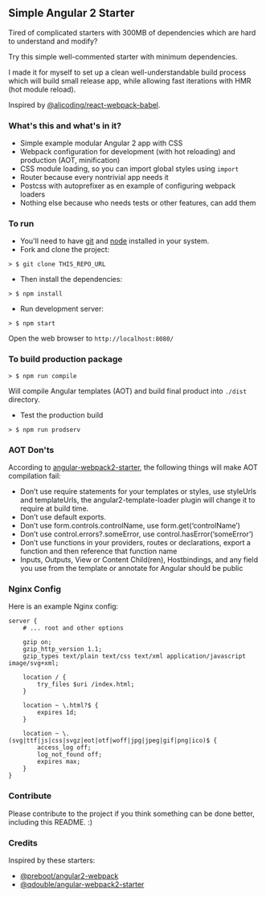 ## Simple Angular 2 Starter

Tired of complicated starters with 300MB of dependencies which are hard to understand and modify?

Try this simple well-commented starter with minimum dependencies.

I made it for myself to set up a clean well-understandable build process which will build
small release app, while allowing fast iterations with HMR (hot module reload).

Inspired by [@alicoding/react-webpack-babel](https://github.com/alicoding/react-webpack-babel).

### What's this and what's in it?

* Simple example modular Angular 2 app with CSS
* Webpack configuration for development (with hot reloading) and production (AOT, minification)
* CSS module loading, so you can import global styles using `import`
* Router because every nontrivial app needs it
* Postcss with autoprefixer as en example of configuring webpack loaders
* Nothing else because who needs tests or other features, can add them

### To run

* You'll need to have [git](https://git-scm.com/) and [node](https://nodejs.org/en/) installed in your system.
* Fork and clone the project:

```
> $ git clone THIS_REPO_URL
```

* Then install the dependencies:

```
> $ npm install
```

* Run development server:

```
> $ npm start
```

Open the web browser to `http://localhost:8080/`

### To build production package

```
> $ npm run compile
```

Will compile Angular templates (AOT) and build final product into `./dist` directory.

* Test the production build

```
> $ npm run prodserv
```

### AOT Don'ts

According to [angular-webpack2-starter](https://github.com/qdouble/angular-webpack2-starter), the  following things will make AOT compilation fail:

- Don’t use require statements for your templates or styles, use styleUrls and templateUrls, the angular2-template-loader plugin will change it to require at build time.
- Don’t use default exports.
- Don’t use form.controls.controlName, use form.get(‘controlName’)
- Don’t use control.errors?.someError, use control.hasError(‘someError’)
- Don’t use functions in your providers, routes or declarations, export a function and then reference that function name
- Inputs, Outputs, View or Content Child(ren), Hostbindings, and any field you use from the template or annotate for Angular should be public

### Nginx Config

Here is an example Nginx config:
```
server {
	# ... root and other options

	gzip on;
	gzip_http_version 1.1;
	gzip_types text/plain text/css text/xml application/javascript image/svg+xml;

	location / {
		try_files $uri /index.html;
	}

	location ~ \.html?$ {
		expires 1d;
	}

	location ~ \.(svg|ttf|js|css|svgz|eot|otf|woff|jpg|jpeg|gif|png|ico)$ {
		access_log off;
		log_not_found off;
		expires max;
	}
}
```

### Contribute
Please contribute to the project if you think something can be done better, including this README. :)

### Credits

Inspired by these starters:

* [@preboot/angular2-webpack](https://github.com/preboot/angular2-webpack)
* [@qdouble/angular-webpack2-starter](https://github.com/qdouble/angular-webpack2-starter)


